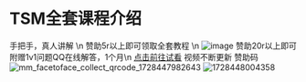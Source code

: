 # TSM全套课程介绍
手把手，真人讲解 \n
赞助5r以上即可领取全套教程 \n
![image](https://github.com/user-attachments/assets/2ade9f53-c44e-4518-9f49-e323544548a0)
赞助20r以上即可附赠1v1问题QQ在线解答，1个月\n
[点击前往试看](https://pub-46d21cac9c7d44b79d73abfeb727999f.r2.dev/%E6%88%91%E7%9A%84%E8%AF%BE%E7%A8%8B/TSM%E7%B3%BB%E5%88%97%E8%AF%BE%E7%A8%8B%E8%AF%95%E7%9C%8B/%E5%8D%8A%E8%87%AA%E5%8A%A8%E8%B7%91%E5%9B%BE%E8%B7%91%E6%B3%95(%E8%AF%95%E7%9C%8B).mp4)
视频不断更新
赞助码
![mm_facetoface_collect_qrcode_1728447982643](https://github.com/user-attachments/assets/a31d46bc-8577-41e6-847e-c52d3754ffad)
![1728448004358](https://github.com/user-attachments/assets/1b33c5d9-b8f4-4bbd-b9a4-3d2442b9c594)

